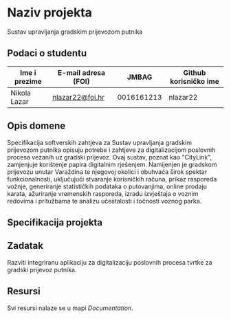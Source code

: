 # Naziv projekta

Sustav upravljanja gradskim prijevozom putnika

## Podaci o studentu

Ime i prezime | E-mail adresa (FOI) | JMBAG | Github korisničko ime
------------  | ------------------- | ----- | ---------------------
Nikola Lazar  | nlazar22@foi.hr     | 0016161213 | nlazar22


## Opis domene
Specifikacija softverskih zahtjeva za Sustav upravljanja gradskim prijevozom putnika opisuju potrebe i zahtjeve za digitalizacijom poslovnih procesa vezanih uz gradski prijevoz. Ovaj sustav, poznat kao "CityLink", zamjenjuje korištenje papira digitalnim rješenjem. Namijenjen je gradskom prijevozu unutar Varaždina te njegovoj okolici i obuhvaća širok spektar funkcionalnosti, uključujući stvaranje korisničkih računa, prikaz rasporeda vožnje, generiranje statističkih podataka o putovanjima, online prodaju karata, ažuriranje vremenskih rasporeda, izradu izvještaja o voznim redovima i pritužbama te analizu učestalosti i točnosti voznog parka.

## Specifikacija projekta

## Zadatak
Razviti integriranu aplikaciju za digitalizaciju poslovnih procesa tvrtke za gradski prijevoz putnika.
## Resursi

Svi resursi nalaze se u mapi _Documentation_.
